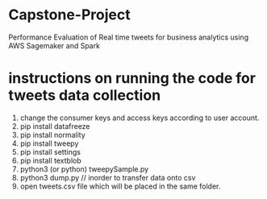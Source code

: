 # Capstone-Project
Performance Evaluation of Real time tweets for business analytics using AWS Sagemaker and Spark

# instructions on running the code for tweets data collection
1. change the consumer keys and access keys according to user account.
2. pip install datafreeze
3. pip install normality
4. pip install tweepy
4. pip install settings
4. pip install textblob
5. python3 (or python) tweepySample.py
6. python3 dump.py // inorder to transfer data onto csv
7. open tweets.csv file which will be placed in the same folder.

